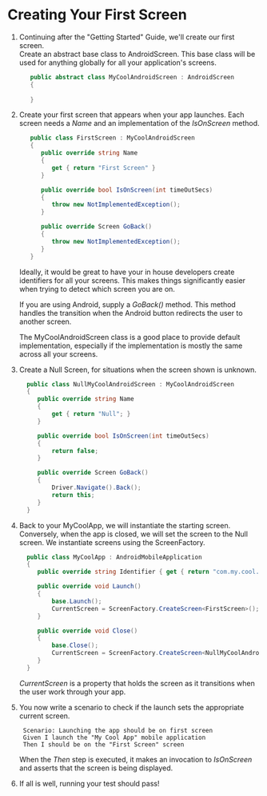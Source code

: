 # Creating Your First Screen

1. Continuing after the "Getting Started" Guide, we'll create our first screen.  
   Create an abstract base class to AndroidScreen.  This base class will be used for anything globally for all your application's screens.  
   ```csharp
      public abstract class MyCoolAndroidScreen : AndroidScreen 
      { 
       
      }
   ```
2. Create your first screen that appears when your app launches.  Each screen needs a *Name* and an implementation of the *IsOnScreen* method.  
   ```csharp
      public class FirstScreen : MyCoolAndroidScreen 
      {
         public override string Name
         {
            get { return "First Screen" }
         }

         public override bool IsOnScreen(int timeOutSecs)  
         {
            throw new NotImplementedException();
         }

         public override Screen GoBack()
         {
            throw new NotImplementedException();
         }
      }
   ```
   Ideally, it would be great to have your in house developers create identifiers for all your screens.  This makes things significantly easier when trying to detect which screen you are on.
    
   If you are using Android, supply a *GoBack()* method.  This method handles the transition when the Android button redirects the user to another screen.  

   The MyCoolAndroidScreen class is a good place to provide default implementation, especially if the implementation is mostly the same across all your screens.
3. Create a Null Screen, for situations when the screen shown is unknown.   
   ```csharp
     public class NullMyCoolAndroidScreen : MyCoolAndroidScreen
     {
        public override string Name
        {
            get { return "Null"; }
        }

        public override bool IsOnScreen(int timeOutSecs)
        {
            return false;
        }

        public override Screen GoBack()
        {
            Driver.Navigate().Back();            
            return this;
        }
     } 
   ```
4. Back to your MyCoolApp, we will instantiate the starting screen.  Conversely, when the app is closed, we will set the screen to the Null screen.  We instantiate screens using the ScreenFactory.
   ```csharp 
     public class MyCoolApp : AndroidMobileApplication
     {
        public override string Identifier { get { return "com.my.cool.app"; }}

        public override void Launch()
        {
            base.Launch();
            CurrentScreen = ScreenFactory.CreateScreen<FirstScreen>();
        }

        public override void Close()
        {
            base.Close();
            CurrentScreen = ScreenFactory.CreateScreen<NullMyCoolAndroidScreen>();
        }
     }
   ```
   *CurrentScreen* is a property that holds the screen as it transitions when the user work through your app.  
5. You now write a scenario to check if the launch sets the appropriate current screen.
   ```gherkin
    Scenario: Launching the app should be on first screen
    Given I launch the "My Cool App" mobile application
    Then I should be on the "First Screen" screen
   ```
   When the *Then* step is executed, it makes an invocation to *IsOnScreen* and asserts that the screen is being displayed.

6. If all is well, running your test should pass!  
